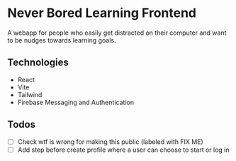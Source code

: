 # Never Bored Learning Frontend

A webapp for people who easily get distracted on their computer and want to be nudges towards learning goals.

## Technologies

- React
- Vite
- Tailwind
- Firebase Messaging and Authentication

## Todos

- [ ] Check wtf is wrong for making this public (labeled with FIX ME)
- [ ] Add step before create profile where a user can choose to start or log in
